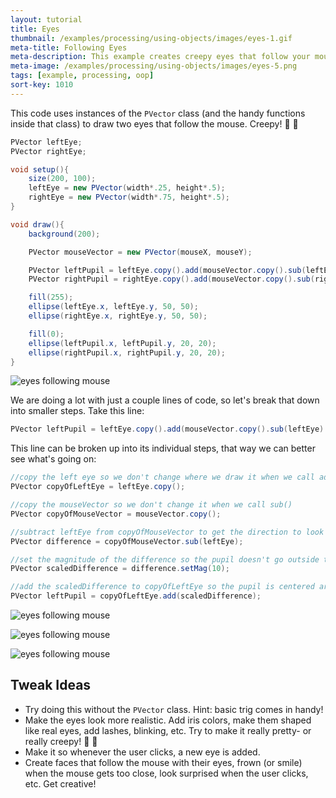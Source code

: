 ```yaml
---
layout: tutorial
title: Eyes
thumbnail: /examples/processing/using-objects/images/eyes-1.gif
meta-title: Following Eyes
meta-description: This example creates creepy eyes that follow your mouse.
meta-image: /examples/processing/using-objects/images/eyes-5.png
tags: [example, processing, oop]
sort-key: 1010
---
```


This code uses instances of the `PVector` class (and the handy functions inside that class) to draw two eyes that follow the mouse. Creepy! :eyes: :ghost:

```java
PVector leftEye;
PVector rightEye;

void setup(){
	size(200, 100);
	leftEye = new PVector(width*.25, height*.5);
	rightEye = new PVector(width*.75, height*.5);
}

void draw(){
	background(200);

	PVector mouseVector = new PVector(mouseX, mouseY);

	PVector leftPupil = leftEye.copy().add(mouseVector.copy().sub(leftEye).setMag(10));
	PVector rightPupil = rightEye.copy().add(mouseVector.copy().sub(rightEye).setMag(10));

	fill(255);
	ellipse(leftEye.x, leftEye.y, 50, 50);
	ellipse(rightEye.x, rightEye.y, 50, 50);

	fill(0);
	ellipse(leftPupil.x, leftPupil.y, 20, 20);
	ellipse(rightPupil.x, rightPupil.y, 20, 20);
}
```

![eyes following mouse](/examples/processing/using-objects/images/eyes-1.gif)

We are doing a lot with just a couple lines of code, so let's break that down into smaller steps. Take this line:

```java
PVector leftPupil = leftEye.copy().add(mouseVector.copy().sub(leftEye).setMag(10));
```

This line can be broken up into its individual steps, that way we can better see what's going on:

```java
//copy the left eye so we don't change where we draw it when we call add()
PVector copyOfLeftEye = leftEye.copy();

//copy the mouseVector so we don't change it when we call sub()
PVector copyOfMouseVector = mouseVector.copy();

//subtract leftEye from copyOfMouseVector to get the direction to look
PVector difference = copyOfMouseVector.sub(leftEye);

//set the magnitude of the difference so the pupil doesn't go outside the eye
PVector scaledDifference = difference.setMag(10);

//add the scaledDifference to copyOfLeftEye so the pupil is centered around the eye
PVector leftPupil = copyOfLeftEye.add(scaledDifference);
```

![eyes following mouse](/examples/processing/using-objects/images/eyes-2.gif)

![eyes following mouse](/examples/processing/using-objects/images/eyes-3.gif)

![eyes following mouse](/examples/processing/using-objects/images/eyes-4.gif)

## Tweak Ideas

- Try doing this without the `PVector` class. Hint: basic trig comes in handy!
- Make the eyes look more realistic. Add iris colors, make them shaped like real eyes, add lashes, blinking, etc. Try to make it really pretty- or really creepy! :eyes: :ghost:
- Make it so whenever the user clicks, a new eye is added.
- Create faces that follow the mouse with their eyes, frown (or smile) when the mouse gets too close, look surprised when the user clicks, etc. Get creative!
